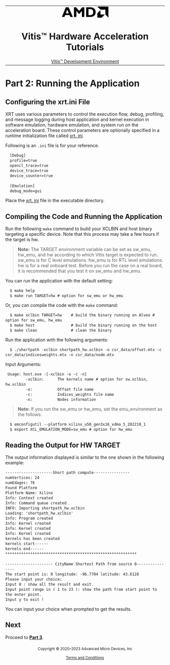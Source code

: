 <table width="100%">
 <tr width="100%">
    <td align="center"><img src="https://raw.githubusercontent.com/Xilinx/Image-Collateral/main/xilinx-logo.png" width="30%"/><h1>Vitis™ Hardware Acceleration Tutorials</h1>
    <a href="https://www.xilinx.com/products/design-tools/vitis.html"> Vitis™ Development Environment</a>
    </td>
 </tr>
</table>

# Part 2: Running the Application

## Configuring the xrt.ini File

XRT uses various parameters to control the execution flow, debug, profiling, and message logging during host application and kernel execution in software emulation, hardware emulation, and system run on the acceleration board. These control parameters are optionally specified in a runtime initialization file called [xrt. ini](https://docs.xilinx.com/r/en-US/ug1393-vitis-application-acceleration/xrt.ini-File).

Following is an ``.ini`` file is for your reference.

```
  [Debug]
  profile=true 
  opencl_trace=true
  device_trace=true
  device_counter=true

  [Emulation]
  debug_mode=gui  
```

Place the [xrt. ini](https://docs.xilinx.com/r/en-US/ug1393-vitis-application-acceleration/xrt.ini-File) file in the executable directory.

## Compiling the Code and Running the Application

Run the following ``make`` command to build your XCLBIN and host binary targeting a specific device. Note that this process may take a few hours if the target is hw.

>**Note:** The TARGET environment variable can be set as sw_emu, hw_emu, and hw according to which Vitis target is expected to run. sw_emu is for C level emulations. hw_emu is for RTL level emulations. hw is for a real onboard test. Before you run the case on a real board, it is recommended that you test it on sw_emu and hw_emu.


You can run the application with the default setting:

```
  $ make help
  $ make run TARGET=hw # option for sw_emu or hw_emu
```

Or, you can compile the code with the ``make`` command:

```
  $ make xclbin TARGET=hw    # build the binary running on Alveo # option for sw_emu, hw_emu
  $ make host                # build the binary running on the host
  $ make clean               # clean the binary
```

Run the application with the following arguments:

```
  $ ./shortpath -xclbin shortpath_hw.xclbin -o csr_data/offset.mtx -c csr_data/indicesweights.mtx -n csr_data/node.mtx
```

Input Arguments:

```
 Usage: host.exe -[-xclbin -o -c -n]
         -xclbin:      The kernels name # option for sw.xclbin, hw.xclbin
         -o:           Offset file name
         -c:           Indices_weights file name
         -n:           Nodes information
```


>**Note:** If you run the sw_emu or hw_emu, set the emu_environment as the follows:

  ```
    $ emconfigutil --platform xilinx_u50_gen3x16_xdma_5_202210_1
    $ export XCL_EMULATION_MODE=sw_emu # option for hw_emu
  ```


## Reading the Output for HW TARGET

The output information displayed is similar to the one shown in the following example:

```
---------------------Short path compute----------------
numVertices: 24
numEdages: 76
Found Platform
Platform Name: Xilinx
Info: Context created
Info: Command queue created
INFO: Importing shortpath_hw.xclbin
Loading: 'shortpath_hw.xclbin'
Info: Program created
Info: Kernel created
Info: Kernel created
Info: Kernel created
kernels has been created
kernels start------
kernels end------
**********************************************************

--------------------- CityName Shortest Path from source 0----------------
The start point is: 0 longitude: -96.7704 latitude: 43.6128
Please input your choice: 
Input 0 : show all the result and exit.
Input point range in ( 1 to 23 ): show the path from start point to the enter point.
Input y to exit !

```

You can input your choice when prompted to get the results.


## Next

Proceed to [**Part 3**](../docs/profiling.md).


<p class="sphinxhide" align="center"><sub>Copyright © 2020–2023 Advanced Micro Devices, Inc</sub></p>

<p class="sphinxhide" align="center"><sup><a href="https://www.amd.com/en/corporate/copyright">Terms and Conditions</a></sup></p>
